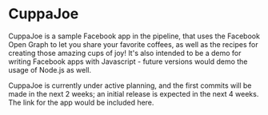 CuppaJoe
========

CuppaJoe is a sample Facebook app in the pipeline, that uses the Facebook Open Graph to let you share your favorite coffees, as well as the recipes for creating those amazing cups of joy! It's also intended to be a demo for writing Facebook apps with Javascript - future versions would demo the usage of Node.js as well.

CuppaJoe is currently under active planning, and the first commits will be made in the next 2 weeks; an initial release is expected in the next 4 weeks. The link for the app would be included here.